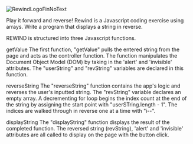 
![RewindLogoFinNoText](https://user-images.githubusercontent.com/104333881/211467925-54350db8-5123-418d-8bb0-f39ae762613d.png)

Play it forward and reverse! Rewind is a Javascript coding exercise using arrays. Write a program that displays a string in reverse.

REWIND is structured into three Javascript functions.

getValue
The first function, "getValue" pulls the entered string from the page and acts as the controller function. The function manipulates the Document Object Model (DOM) by taking in the 'alert' and 'invisible' attributes. The "userString" and "revString" variables are declared in this function.

reverseString
The "reverseString" function contains the app's logic and reverses the user's inputted string. The "revString" variable declares an empty array. A decrementing for loop begins the index count at the end of the string by assigning the start point with "userSTring.length - 1". The indices are walked through in reverse one at a time with "i--".

displayString
The "displayString" function displays the result of the completed function. The reversed string (revString), 'alert' and 'invisible' attributes are all called to display on the page with the button click.
